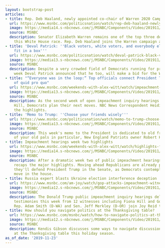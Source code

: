 ```yaml
---
layout: bootstrap-post
articles:
- title: Rep. Deb Haaland, newly appointed co-chair of Warren 2020 Campaign
  url: https://www.msnbc.com/politicsnation/watch/rep-deb-haaland-newly-appointed-co-chair-of-warren-2020-campaign-73972805587
  image: https://media14.s-nbcnews.com/j/MSNBC/Components/Video/201911/n_sharp_haaland_11262019_1920x1080.nbcnews-fp-1200-630.jpg
  source: MSNBC
  description: Senator Elizabeth Warren remains one of the top three democrats in
    this White House race. Rep. Deb Haaland joins the Warren campaign as a co-chair.
- title: 'Deval Patrick: ''Black voters, white voters, and everybody else don’t actually
    fit in a box'''
  url: https://www.msnbc.com/politicsnation/watch/deval-patrick-black-voters-white-voters-and-everybody-else-don-t-actually-fit-in-a-box-73972805541
  image: https://media13.s-nbcnews.com/j/MSNBC/Components/Video/201911/n_sharp_patrick_11232019_1920x1080.nbcnews-fp-1200-630.jpg
  source: MSNBC
  description: Despite a very crowded field of Democrats running for president. Last
    week Deval Patrick announced that he too, will make a bid for the White House.
- title: "“Everyone was in the loop:” Top officials connect President Trump to claims
    of quid pro quo"
  url: https://www.msnbc.com/weekends-with-alex-witt/watch/impeachment-hearings-week-two-highlights-73971781505
  image: https://media13.s-nbcnews.com/j/MSNBC/Components/Video/201911/n_witt_przybyla_impeachment_191123_1920x1080.nbcnews-fp-1200-630.jpg
  source: MSNBC
  description: As the second week of open impeachment inquiry hearings wrap on Capitol
    Hill, Democrats plan their next moves. NBC News Correspondent Heidi Przybyla has
    the highlights.
- title: 'Memo to Trump: ''Choose your friends wisely'''
  url: https://www.msnbc.com/politicsnation/watch/memo-to-trump-choose-your-friends-wisely-73969733897
  image: https://media13.s-nbcnews.com/j/MSNBC/Components/Video/201911/n_sharp_memo_11232019_1920x1080.nbcnews-fp-1200-630.jpg
  source: MSNBC
  description: This week's memo to the President is dedicated to old friends and one
    of your old pals in particular, New England Patriots owner Robert Kraft.
- title: Impeachment hearings week two highlights
  url: https://www.msnbc.com/weekends-with-alex-witt/watch/highlights-from-week-two-of-public-impeachment-hearings-73969733739
  image: https://media14.s-nbcnews.com/j/MSNBC/Components/Video/201911/n_witt_przybyla_191123_1920x1080.nbcnews-fp-1200-630.jpg
  source: MSNBC
  description: After a dramatic week two of public impeachment hearings, Heidi Przybyla
    recaps the major highlights. Moving ahead Republicans are already plotting how
    they'll defend President Trump in the Senate, as Democrats contemplate their next
    move in the house.
- title: Russia expert blasts Ukraine election interference deception
  url: https://www.msnbc.com/am-joy/watch/gop-attacks-impeachment-witnesses-after-damaging-testimonies-73970245576
  image: https://media12.s-nbcnews.com/j/MSNBC/Components/Video/201911/n_joy_publichearings_191123_1920x1080.nbcnews-fp-1200-630.jpg
  source: MSNBC
  description: The Donald Trump public impeachment inquiry hearings delivered bombshell
    testimonies this week from 12 witnesses including Fiona Hill and Gordon Sondland.
    Rep. Adam Smith (D-WA) and Sen. Jeff Merkley (D-OR) join Joy Reid to discuss.
- title: How should you navigate politics at the Thanksgiving table?
  url: https://www.msnbc.com/msnbc/watch/how-to-navigate-politics-at-the-thanksgiving-table-73969733507
  image: https://media12.s-nbcnews.com/j/MSNBC/Components/Video/201911/n_msnbc_survive_thanksgiving_191123_1920x1080.nbcnews-fp-1200-630.jpg
  source: MSNBC
  description: Kendis Gibson discusses some ways to navigate discussions of politics
    at the Thanksgiving table this holiday season.
as_of_date: '2019-11-23'
---
```


